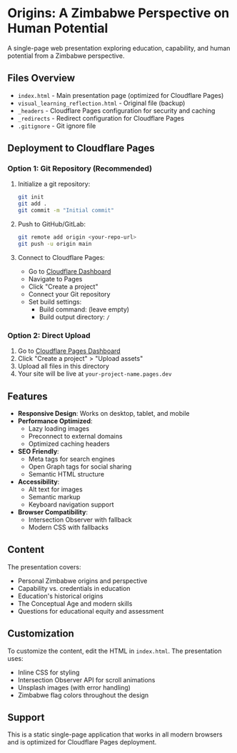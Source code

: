 # Origins: A Zimbabwe Perspective on Human Potential

A single-page web presentation exploring education, capability, and human potential from a Zimbabwe perspective.

## Files Overview

- `index.html` - Main presentation page (optimized for Cloudflare Pages)
- `visual_learning_reflection.html` - Original file (backup)
- `_headers` - Cloudflare Pages configuration for security and caching
- `_redirects` - Redirect configuration for Cloudflare Pages
- `.gitignore` - Git ignore file

## Deployment to Cloudflare Pages

### Option 1: Git Repository (Recommended)

1. Initialize a git repository:
   ```bash
   git init
   git add .
   git commit -m "Initial commit"
   ```

2. Push to GitHub/GitLab:
   ```bash
   git remote add origin <your-repo-url>
   git push -u origin main
   ```

3. Connect to Cloudflare Pages:
   - Go to [Cloudflare Dashboard](https://dash.cloudflare.com/)
   - Navigate to Pages
   - Click "Create a project"
   - Connect your Git repository
   - Set build settings:
     - Build command: (leave empty)
     - Build output directory: `/`

### Option 2: Direct Upload

1. Go to [Cloudflare Pages Dashboard](https://dash.cloudflare.com/)
2. Click "Create a project" > "Upload assets"
3. Upload all files in this directory
4. Your site will be live at `your-project-name.pages.dev`

## Features

- **Responsive Design**: Works on desktop, tablet, and mobile
- **Performance Optimized**: 
  - Lazy loading images
  - Preconnect to external domains
  - Optimized caching headers
- **SEO Friendly**: 
  - Meta tags for search engines
  - Open Graph tags for social sharing
  - Semantic HTML structure
- **Accessibility**: 
  - Alt text for images
  - Semantic markup
  - Keyboard navigation support
- **Browser Compatibility**: 
  - Intersection Observer with fallback
  - Modern CSS with fallbacks

## Content

The presentation covers:
- Personal Zimbabwe origins and perspective
- Capability vs. credentials in education
- Education's historical origins
- The Conceptual Age and modern skills
- Questions for educational equity and assessment

## Customization

To customize the content, edit the HTML in `index.html`. The presentation uses:
- Inline CSS for styling
- Intersection Observer API for scroll animations
- Unsplash images (with error handling)
- Zimbabwe flag colors throughout the design

## Support

This is a static single-page application that works in all modern browsers and is optimized for Cloudflare Pages deployment.
